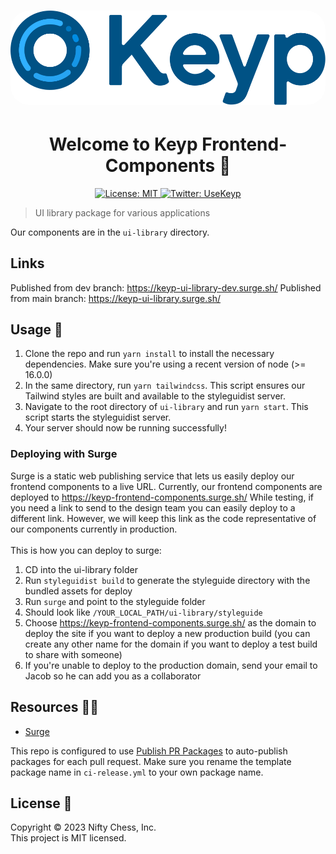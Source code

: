 <h1 align="center"><img width="600" style="border-radius: 30px;" src="https://raw.githubusercontent.com/UseKeyp/.github/main/Keyp-Logo-Color.svg"/></h1>
<h1 align="center">Welcome to Keyp Frontend-Components 👋</h1>
<p align="center">
  <a href="#" target="_blank">
    <img alt="License: MIT" src="https://img.shields.io/badge/License-MIT-blue.svg" />
  </a>
  <a href="https://twitter.com/UseKeyp" target="_blank">
    <img alt="Twitter: UseKeyp" src="https://img.shields.io/twitter/follow/UseKeyp.svg?style=social" />
  </a>
</p>

> UI library package for various applications

Our components are in the `ui-library` directory.

## Links

Published from dev branch: https://keyp-ui-library-dev.surge.sh/
Published from main branch: https://keyp-ui-library.surge.sh/

## Usage 📖

1. Clone the repo and run `yarn install` to install the necessary dependencies. Make sure you're using a recent version of node (>= 16.0.0)
2. In the same directory, run `yarn tailwindcss`. This script ensures our Tailwind styles are built and available to the styleguidist server.
3. Navigate to the root directory of `ui-library` and run `yarn start`. This script starts the styleguidist
   server.
4. Your server should now be running successfully!

### Deploying with Surge

Surge is a static web publishing service that lets us easily deploy our frontend components to a live URL.
Currently, our frontend components are deployed to https://keyp-frontend-components.surge.sh/
While testing, if you need a link to send to the design team you can easily deploy to a different link. However, we will keep this link as the code representative of our components currently in production.
<br /><br />This is how you can deploy to surge:

1. CD into the ui-library folder
2. Run `styleguidist build` to generate the styleguide directory with the bundled assets for deploy
3. Run `surge` and point to the styleguide folder
4. Should look like `/YOUR_LOCAL_PATH/ui-library/styleguide`
5. Choose https://keyp-frontend-components.surge.sh/ as the domain to deploy the site if you want to deploy a new production build (you can create any other name for the domain if you want to deploy a test build to share with someone)
6. If you're unable to deploy to the production domain, send your email to Jacob so he can add you as a collaborator

## Resources 🧑‍💻

- [Surge](https://surge.sh/)

This repo is configured to use [Publish PR Packages](https://github.com/marketplace/actions/publish-pr-packages) to auto-publish packages for each pull request. Make sure you rename the template package name in `ci-release.yml` to your own package name.

## License 📝

Copyright © 2023 Nifty Chess, Inc.<br />
This project is MIT licensed.

[sponsor-keyp]: https://UseKeyp.com
